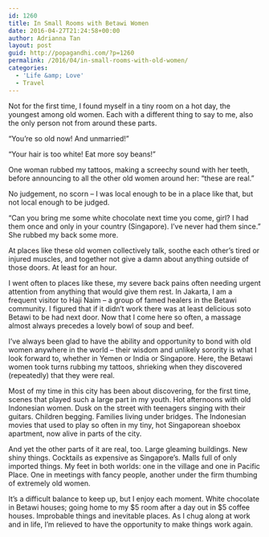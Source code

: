 ```yaml
---
id: 1260
title: In Small Rooms with Betawi Women
date: 2016-04-27T21:24:58+00:00
author: Adrianna Tan
layout: post
guid: http://popagandhi.com/?p=1260
permalink: /2016/04/in-small-rooms-with-old-women/
categories:
  - 'Life &amp; Love'
  - Travel
---
```

Not for the first time, I found myself in a tiny room on a hot day, the youngest among old women. Each with a different thing to say to me, also the only person not from around these parts.&nbsp;

&#8220;You&#8217;re so old now! And unmarried!&#8221;

&#8220;Your hair is too white! Eat more soy beans!&#8221;

One woman rubbed my tattoos, making a screechy sound with her teeth, before announcing to all the other old women around her: &#8220;these are real.&#8221;

No judgement, no scorn – I was local enough to be in a place like that, but not local enough to be judged.&nbsp;

&#8220;Can you bring me some white chocolate next time you come, girl? I had them once and only in your country (Singapore). I&#8217;ve never had them since.&#8221; She rubbed my back some more.&nbsp;

At places like these old women collectively talk, soothe each other&#8217;s tired or injured muscles, and together not give a damn about anything outside of those doors. At least for an hour.&nbsp;

I went often to places like these, my severe back pains often needing urgent attention from anything that would give them rest. In Jakarta, I am a frequent visitor to Haji Naim – a group of famed healers in the Betawi community. I figured that if it didn&#8217;t work there was at least delicious soto Betawi to be had next door. Now that I come here so often, a massage almost always precedes a lovely bowl of soup and beef.&nbsp;

I&#8217;ve always been glad to have the ability and opportunity to bond with old women anywhere in the world – their wisdom and unlikely sorority is what I look forward to, whether in Yemen or India or Singapore. Here, the Betawi women took turns rubbing my tattoos, shrieking when they discovered (repeatedly) that they were real.&nbsp;

Most of my time in this city has been about discovering, for the first time, scenes that played such a large part in my youth. Hot afternoons with old Indonesian women. Dusk on the street with teenagers singing with their guitars. Children begging. Families living under bridges. The Indonesian movies that used to play so often in my tiny, hot Singaporean shoebox apartment, now alive in parts of the city.&nbsp;

And yet the other parts of it are real, too. Large gleaming buildings. New shiny things. Cocktails as expensive as Singapore&#8217;s. Malls full of only imported things. My feet in both worlds: one in the village and one in Pacific Place. One in meetings with fancy people, another under the firm thumbing of extremely old women.&nbsp;

It&#8217;s a difficult balance to keep up, but I enjoy each moment. White chocolate in Betawi houses; going home to my $5 room after a day out in $5 coffee houses. Improbable things and inevitable places. As I chug along at work and in life, I&#8217;m relieved to have the opportunity to make things work again.